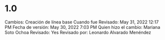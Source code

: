 # 1.0

Cambios: Creación de línea base
Cuando fue Revisado: May 31, 2022 12:17 PM
Fecha de  versión: May 30, 2022 7:03 PM
Quien hizo el cambio: Mariana Soto Ochoa
Revisado: Yes
Revisado por: Leonardo Alvarado Menéndez